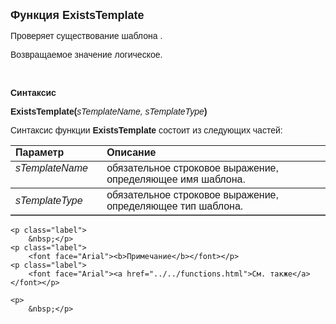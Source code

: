 <html>
<head>
<title>ExistsTemplate</title>
    <style type="text/css">
        .style1 {
            font-family: Arial;
        }
    </style>
</head>

<body>

<p><font size="4" face="Arial"><strong>Функция ExistsTemplate</strong></font></p>

<p><font face="Arial">Проверяет существование шаблона .</font></p>
    <p><font face="Arial">Возвращаемое значение логическое.</font></p>
    <p>&nbsp;</p>

<p><font face="Arial"><b>Синтаксис</b></font></p>

<p><span class="style1"><strong>ExistsTemplate</strong></span><font face="Arial"><strong>(</strong><em>sTemplateName, 
    sTemplateType</em><strong>)</strong></font></p>

<p><font face="Arial">Синтаксис функции <span class="style1"><strong>ExistsTemplate
    </strong></span>состоит из следующих частей:</font></p>

<table border="1" cellPadding="5" cols="2" frame="below" rules="rows">
<TBODY>
  <tr vAlign="top">
    <td class="label" width="29%"><font face="Arial"><b>Параметр</b></font></td>
    <td class="label" width="71%"><font face="Arial"><strong>Описание</strong></font></td>
  </tr>
  <tr vAlign="top">
    <td width="29%"><em><font face="Arial">sTemplateName</font></em></td>
    <td width="71%"><font face="Arial">обязательное строковое выражение, определяющее 
        имя шаблона.</font></td>
  </tr>
    <tr>
    <td width="29%"><font face="Arial"><em>sTemplateType</em></font></td>
    <td width="71%"><font face="Arial">обязательное строковое выражение, определяющее 
        тип шаблона. </font></td>
    </tr>
    </table>

    <p class="label">
        &nbsp;</p>
    <p class="label">
        <font face="Arial"><b>Примечание</b></font></p>
    <p class="label">
        <font face="Arial"><a href="../../functions.html">См. также</a></font></p>

    <p>
        &nbsp;</p>
    
</body>
</html>
